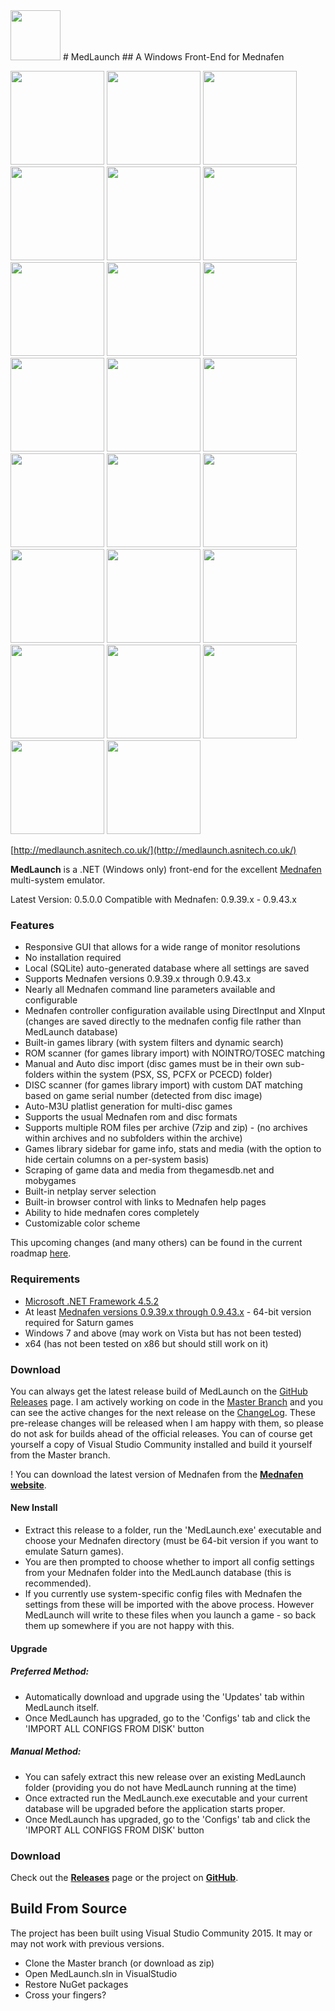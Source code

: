 <img src="http://medlaunch.asnitech.co.uk/MedLaunch_sm.png" height="80" />
# MedLaunch
## A Windows Front-End for Mednafen


<a href="http://medlaunch.asnitech.co.uk/user/pages/03.screenshots/games01.png"><img src="http://medlaunch.asnitech.co.uk/user/pages/03.screenshots/games01.png" width="150" /></a>
<a href="http://medlaunch.asnitech.co.uk/user/pages/03.screenshots/games02.png"><img src="http://medlaunch.asnitech.co.uk/user/pages/03.screenshots/games02.png" width="150" /></a>
<a href="http://medlaunch.asnitech.co.uk/user/pages/03.screenshots/games06.png"><img src="http://medlaunch.asnitech.co.uk/user/pages/03.screenshots/games06.png" width="150" /></a>
<a href="http://medlaunch.asnitech.co.uk/user/pages/03.screenshots/games03.png"><img src="http://medlaunch.asnitech.co.uk/user/pages/03.screenshots/games03.png" width="150" /></a>
<a href="http://medlaunch.asnitech.co.uk/user/pages/03.screenshots/games04.png"><img src="http://medlaunch.asnitech.co.uk/user/pages/03.screenshots/games04.png" width="150" /></a>
<a href="http://medlaunch.asnitech.co.uk/user/pages/03.screenshots/games05.png"><img src="http://medlaunch.asnitech.co.uk/user/pages/03.screenshots/games05.png" width="150" /></a>
<a href="http://medlaunch.asnitech.co.uk/user/pages/03.screenshots/configs01.png"><img src="http://medlaunch.asnitech.co.uk/user/pages/03.screenshots/configs01.png" width="150" /></a>
<a href="http://medlaunch.asnitech.co.uk/user/pages/03.screenshots/configs02.png"><img src="http://medlaunch.asnitech.co.uk/user/pages/03.screenshots/configs02.png" width="150" /></a>
<a href="http://medlaunch.asnitech.co.uk/user/pages/03.screenshots/configs03.png"><img src="http://medlaunch.asnitech.co.uk/user/pages/03.screenshots/configs03.png" width="150" /></a>
<a href="http://medlaunch.asnitech.co.uk/user/pages/03.screenshots/configs04.png"><img src="http://medlaunch.asnitech.co.uk/user/pages/03.screenshots/configs04.png" width="150" /></a>
<a href="http://medlaunch.asnitech.co.uk/user/pages/03.screenshots/controls01.png"><img src="http://medlaunch.asnitech.co.uk/user/pages/03.screenshots/controls01.png" width="150" /></a>
<a href="http://medlaunch.asnitech.co.uk/user/pages/03.screenshots/controls02.png"><img src="http://medlaunch.asnitech.co.uk/user/pages/03.screenshots/controls02.png" width="150" /></a>
<a href="http://medlaunch.asnitech.co.uk/user/pages/03.screenshots/controls03.png"><img src="http://medlaunch.asnitech.co.uk/user/pages/03.screenshots/controls03.png" width="150" /></a>
<a href="http://medlaunch.asnitech.co.uk/user/pages/03.screenshots/controls04.png"><img src="http://medlaunch.asnitech.co.uk/user/pages/03.screenshots/controls04.png" width="150" /></a>
<a href="http://medlaunch.asnitech.co.uk/user/pages/03.screenshots/settings01.png"><img src="http://medlaunch.asnitech.co.uk/user/pages/03.screenshots/settings01.png" width="150" /></a>
<a href="http://medlaunch.asnitech.co.uk/user/pages/03.screenshots/settings02.png"><img src="http://medlaunch.asnitech.co.uk/user/pages/03.screenshots/settings02.png" width="150" /></a>
<a href="http://medlaunch.asnitech.co.uk/user/pages/03.screenshots/settings03.png"><img src="http://medlaunch.asnitech.co.uk/user/pages/03.screenshots/settings03.png" width="150" /></a>
<a href="http://medlaunch.asnitech.co.uk/user/pages/03.screenshots/settings04.png"><img src="http://medlaunch.asnitech.co.uk/user/pages/03.screenshots/settings04.png" width="150" /></a>
<a href="http://medlaunch.asnitech.co.uk/user/pages/03.screenshots/help01.png"><img src="http://medlaunch.asnitech.co.uk/user/pages/03.screenshots/help01.png" width="150" /></a>
<a href="http://medlaunch.asnitech.co.uk/user/pages/03.screenshots/help02.png"><img src="http://medlaunch.asnitech.co.uk/user/pages/03.screenshots/help02.png" width="150" /></a>
<a href="http://medlaunch.asnitech.co.uk/user/pages/03.screenshots/misc01.png"><img src="http://medlaunch.asnitech.co.uk/user/pages/03.screenshots/misc01.png" width="150" /></a>
<a href="http://medlaunch.asnitech.co.uk/user/pages/03.screenshots/misc02.png"><img src="http://medlaunch.asnitech.co.uk/user/pages/03.screenshots/misc02.png" width="150" /></a>
<a href="http://medlaunch.asnitech.co.uk/user/pages/03.screenshots/misc03.png"><img src="http://medlaunch.asnitech.co.uk/user/pages/03.screenshots/misc03.png" width="150" /></a>

[http://medlaunch.asnitech.co.uk/](http://medlaunch.asnitech.co.uk/)

**MedLaunch** is a .NET (Windows only) front-end for the excellent [Mednafen](http://mednafen.fobby.net/) multi-system emulator.

Latest Version: 0.5.0.0
Compatible with Mednafen: 0.9.39.x - 0.9.43.x

### Features
* Responsive GUI that allows for a wide range of monitor resolutions
* No installation required
* Local (SQLite) auto-generated database where all settings are saved
* Supports Mednafen versions 0.9.39.x through 0.9.43.x
* Nearly all Mednafen command line parameters available and configurable
* Mednafen controller configuration available using DirectInput and XInput (changes are saved directly to the mednafen config file rather than MedLaunch database)
* Built-in games library (with system filters and dynamic search)
* ROM scanner (for games library import) with NOINTRO/TOSEC matching
* Manual and Auto disc import (disc games must be in their own sub-folders within the system (PSX, SS, PCFX or PCECD) folder)
* DISC scanner (for games library import) with custom DAT matching based on game serial number (detected from disc image)
* Auto-M3U platlist generation for multi-disc games
* Supports the usual Mednafen rom and disc formats
* Supports multiple ROM files per archive (7zip and zip) - (no archives within archives and no subfolders within the archive)
* Games library sidebar for game info, stats and media (with the option to hide certain columns on a per-system basis)
* Scraping of game data and media from thegamesdb.net and mobygames
* Built-in netplay server selection
* Built-in browser control with links to Mednafen help pages
* Ability to hide mednafen cores completely 
* Customizable color scheme

This upcoming changes (and many others) can be found in the current roadmap [here](http://medlaunch.asnitech.co.uk/roadmap).

### Requirements
* [Microsoft .NET Framework 4.5.2](https://www.microsoft.com/en-gb/download/details.aspx?id=42643)
* At least [Mednafen versions 0.9.39.x through 0.9.43.x](http://mednafen.fobby.net/releases/) - 64-bit version required for Saturn games
* Windows 7 and above (may work on Vista but has not been tested)
* x64 (has not been tested on x86 but should still work on it)

### Download
You can always get the latest release build of MedLaunch on the [GitHub Releases](https://github.com/Asnivor/MedLaunch/releases) page. I am actively working on code in the [Master Branch](https://github.com/Asnivor/MedLaunch/tree/master) and you can see the active changes for the next release on the [ChangeLog](http://medlaunch.asnitech.co.uk/changelog). These pre-release changes will be released when I am happy with them, so please do not ask for builds ahead of the official releases. You can of course get yourself a copy of Visual Studio Community installed and build it yourself from the Master branch.

! You can download the latest version of Mednafen from the [**Mednafen website**](http://mednafen.fobby.net/releases/).

#### New Install
* Extract this release to a folder, run the 'MedLaunch.exe' executable and choose your Mednafen directory (must be 64-bit version if you want to emulate Saturn games).
* You are then prompted to choose whether to import all config settings from your Mednafen folder into the MedLaunch database (this is recommended).
* If you currently use system-specific config files with Mednafen the settings from these will be imported with the above process. However MedLaunch will write to these files when you launch a game - so back them up somewhere if you are not happy with this.

#### Upgrade
##### Preferred Method:
* Automatically download and upgrade using the 'Updates' tab within MedLaunch itself.
* Once MedLaunch has upgraded, go to the 'Configs' tab and click the 'IMPORT ALL CONFIGS FROM DISK' button

##### Manual Method:
* You can safely extract this new release over an existing MedLaunch folder (providing you do not have MedLaunch running at the time)
* Once extracted run the MedLaunch.exe executable and your current database will be upgraded before the application starts proper.
* Once MedLaunch has upgraded, go to the 'Configs' tab and click the 'IMPORT ALL CONFIGS FROM DISK' button

### Download
Check out the [**Releases**](http://medlaunch.asnitech.co.uk/releases) page or the project on [**GitHub**](https://github.com/Asnivor/MedLaunch).

## Build From Source
The project has been built using Visual Studio Community 2015. It may or may not work with previous versions.
* Clone the Master branch (or download as zip)
* Open MedLaunch.sln in VisualStudio
* Restore NuGet packages
* Cross your fingers?
